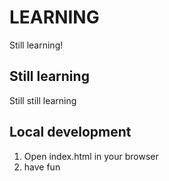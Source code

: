 # LEARNING

Still learning!

## Still learning

Still still learning

## Local development

1. Open index.html in your browser
2. have fun